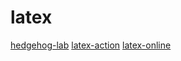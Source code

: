 # latex

[hedgehog-lab](https://github.com/Hedgehog-Computing/hedgehog-lab)
[latex-action](https://github.com/xu-cheng/latex-action)
[latex-online](https://github.com/aslushnikov/latex-online)
